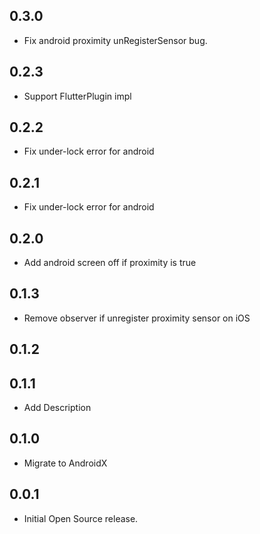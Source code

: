 ## 0.3.0

* Fix android proximity unRegisterSensor bug. 

## 0.2.3

* Support FlutterPlugin impl

## 0.2.2

* Fix under-lock error for android

## 0.2.1

* Fix under-lock error for android

## 0.2.0

* Add android screen off if proximity is true

## 0.1.3

* Remove observer if unregister proximity sensor on iOS

## 0.1.2

## 0.1.1

* Add Description

## 0.1.0

* Migrate to AndroidX

## 0.0.1

* Initial Open Source release.